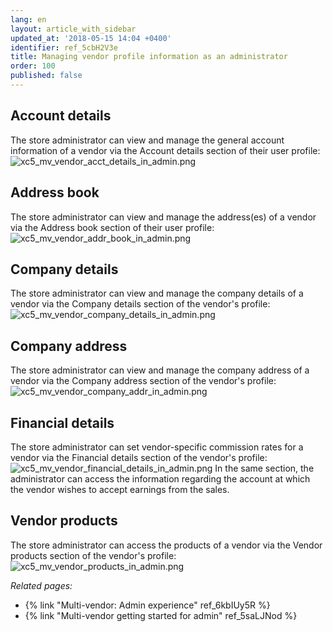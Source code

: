 ```yaml
---
lang: en
layout: article_with_sidebar
updated_at: '2018-05-15 14:04 +0400'
identifier: ref_5cbH2V3e
title: Managing vendor profile information as an administrator
order: 100
published: false
---
```

## Account details
The store administrator can view and manage the general account information of a vendor via the Account details section of their user profile:
   ![xc5_mv_vendor_acct_details_in_admin.png]({{site.baseurl}}/attachments/ref_5cbH2V3e/xc5_mv_vendor_acct_details_in_admin.png)

## Address book
The store administrator can view and manage the address(es) of a vendor via the Address book section of their user profile:
   ![xc5_mv_vendor_addr_book_in_admin.png]({{site.baseurl}}/attachments/ref_5cbH2V3e/xc5_mv_vendor_addr_book_in_admin.png)

## Company details
The store administrator can view and manage the company details of a vendor via the Company details section of the vendor's profile: 
   ![xc5_mv_vendor_company_details_in_admin.png]({{site.baseurl}}/attachments/ref_5cbH2V3e/xc5_mv_vendor_company_details_in_admin.png)

## Company address
The store administrator can view and manage the company address of a vendor via the Company address section of the vendor's profile: 
   ![xc5_mv_vendor_company_addr_in_admin.png]({{site.baseurl}}/attachments/ref_5cbH2V3e/xc5_mv_vendor_company_addr_in_admin.png)

## Financial details
The store administrator can set vendor-specific commission rates for a vendor via the Financial details section of the vendor's profile: 
   ![xc5_mv_vendor_financial_details_in_admin.png]({{site.baseurl}}/attachments/ref_5cbH2V3e/xc5_mv_vendor_financial_details_in_admin.png)
In the same section, the administrator can access the information regarding the account at which the vendor wishes to accept earnings from the sales.

## Vendor products
The store administrator can access the products of a vendor via the Vendor products section of the vendor's profile:
   ![xc5_mv_vendor_products_in_admin.png]({{site.baseurl}}/attachments/ref_5cbH2V3e/xc5_mv_vendor_products_in_admin.png)

_Related pages:_
   
   * {% link "Multi-vendor: Admin experience" ref_6kbIUy5R %}
   * {% link "Multi-vendor getting started for admin" ref_5saLJNod %}